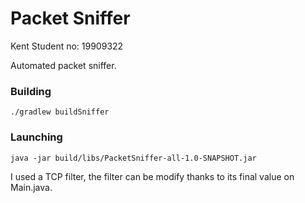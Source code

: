 # Packet Sniffer

Kent Student no: 19909322

Automated packet sniffer.

### Building


    ./gradlew buildSniffer
    
### Launching


    java -jar build/libs/PacketSniffer-all-1.0-SNAPSHOT.jar

I used a TCP filter, the filter can be modify thanks to its final value on Main.java.
